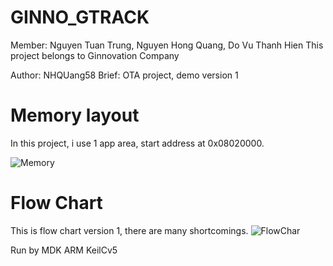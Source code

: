 # GINNO_GTRACK
Member: Nguyen Tuan Trung, Nguyen Hong Quang, Do Vu Thanh Hien
This project belongs to Ginnovation Company

Author: NHQUang58
Brief: OTA project, demo version 1

# Memory layout
In this project, i use 1 app area, start address at 0x08020000.

![Memory](https://user-images.githubusercontent.com/44747290/135396732-64bb8f8d-3fb2-46b7-bd7e-10ae65047b58.PNG)

# Flow Chart
This is flow chart version 1, there are many shortcomings.
![FlowChar](https://user-images.githubusercontent.com/44747290/135397100-b0ae3e73-0154-4282-a9cf-5e96beadda3e.png)


Run by MDK ARM KeilCv5
